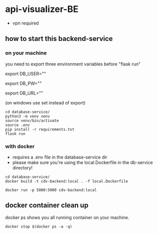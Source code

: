 # api-visualizer-BE

- vpn required

## how to start this backend-service
### on your machine

you need to export three environment variables before "flask run" 

export DB_USER=""

export DB_PW=""

export DB_URL=""

(on windows use set instead of export)
```
cd database-service/
python3 -m venv venv
source venv/bin/activate
source .env
pip install -r requirements.txt
flask run 

```

### with docker
- requires a .env file in the database-service dir
- please make sure you're using the local.Dockerfile in the db-service directory!

```
cd database-service/
docker build -t cdv-backend:local . -f local.Dockerfile

docker run -p 5000:5000 cdv-backend:local
```

## docker container clean up
docker ps shows you all running container on your machine. 

```
docker stop $(docker ps -a -q)
```

